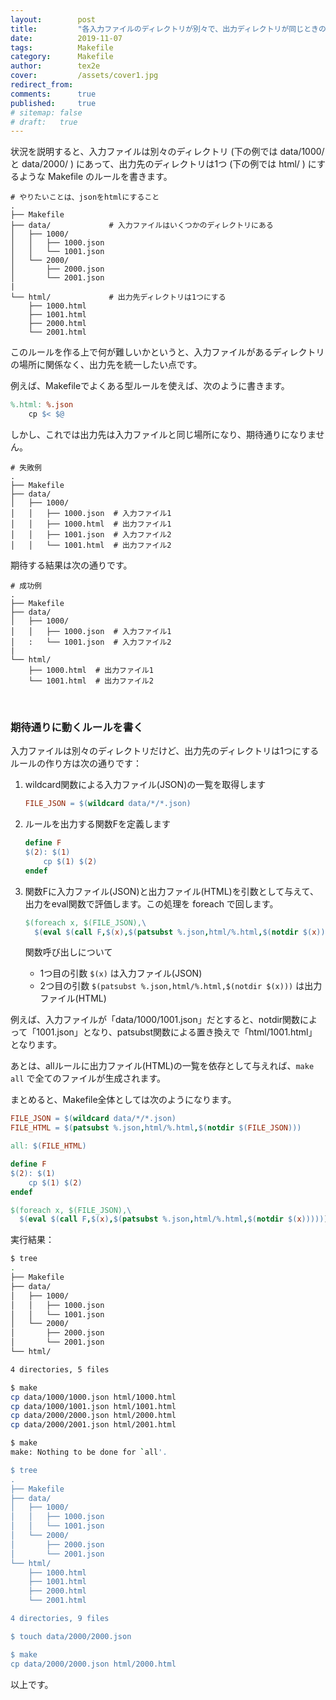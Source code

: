 ```yaml
---
layout:        post
title:         "各入力ファイルのディレクトリが別々で、出力ディレクトリが同じときのMakefileルールの書き方"
date:          2019-11-07
tags:          Makefile
category:      Makefile
author:        tex2e
cover:         /assets/cover1.jpg
redirect_from:
comments:      true
published:     true
# sitemap: false
# draft:   true
---
```


状況を説明すると、入力ファイルは別々のディレクトリ (下の例では data/1000/ と data/2000/ ) にあって、出力先のディレクトリは1つ (下の例では html/ ) にするような Makefile のルールを書きます。

```
# やりたいことは、jsonをhtmlにすること
.
├── Makefile
├── data/             # 入力ファイルはいくつかのディレクトリにある
│   ├── 1000/
│   │   ├── 1000.json
│   │   └── 1001.json
│   └── 2000/
│       ├── 2000.json
│       └── 2001.json
|
└── html/             # 出力先ディレクトリは1つにする
    ├── 1000.html
    ├── 1001.html
    ├── 2000.html
    └── 2001.html
```

このルールを作る上で何が難しいかというと、入力ファイルがあるディレクトリの場所に関係なく、出力先を統一したい点です。

例えば、Makefileでよくある型ルールを使えば、次のように書きます。

```makefile
%.html: %.json
	cp $< $@
```

しかし、これでは出力先は入力ファイルと同じ場所になり、期待通りになりません。

```
# 失敗例
.
├── Makefile
├── data/
│   ├── 1000/
│   │   ├── 1000.json  # 入力ファイル1
│   │   ├── 1000.html  # 出力ファイル1
│   │   ├── 1001.json  # 入力ファイル2
│   │   └── 1001.html  # 出力ファイル2
```

期待する結果は次の通りです。

```
# 成功例
.
├── Makefile
├── data/
│   ├── 1000/
│   │   ├── 1000.json  # 入力ファイル1
│   :   └── 1001.json  # 入力ファイル2
|
└── html/
    ├── 1000.html  # 出力ファイル1
    └── 1001.html  # 出力ファイル2
```

<br>

### 期待通りに動くルールを書く

入力ファイルは別々のディレクトリだけど、出力先のディレクトリは1つにするルールの作り方は次の通りです：

1. wildcard関数による入力ファイル(JSON)の一覧を取得します

    ```makefile
    FILE_JSON = $(wildcard data/*/*.json)
    ```

2. ルールを出力する関数Fを定義します

    ```makefile
    define F
    $(2): $(1)
    	cp $(1) $(2)
    endef
    ```

3. 関数Fに入力ファイル(JSON)と出力ファイル(HTML)を引数として与えて、出力をeval関数で評価します。この処理を foreach で回します。

    ```makefile
    $(foreach x, $(FILE_JSON),\
      $(eval $(call F,$(x),$(patsubst %.json,html/%.html,$(notdir $(x))))))
    ```

    関数呼び出しについて
    - 1つ目の引数 `$(x)` は入力ファイル(JSON)
    - 2つ目の引数 `$(patsubst %.json,html/%.html,$(notdir $(x)))` は出力ファイル(HTML)

例えば、入力ファイルが「data/1000/1001.json」だとすると、notdir関数によって「1001.json」となり、patsubst関数による置き換えで「html/1001.html」となります。

あとは、allルールに出力ファイル(HTML)の一覧を依存として与えれば、`make all` で全てのファイルが生成されます。

まとめると、Makefile全体としては次のようになります。

```makefile
FILE_JSON = $(wildcard data/*/*.json)
FILE_HTML = $(patsubst %.json,html/%.html,$(notdir $(FILE_JSON)))

all: $(FILE_HTML)

define F
$(2): $(1)
	cp $(1) $(2)
endef

$(foreach x, $(FILE_JSON),\
  $(eval $(call F,$(x),$(patsubst %.json,html/%.html,$(notdir $(x))))))
```


実行結果：

```bash
$ tree
.
├── Makefile
├── data/
│   ├── 1000/
│   │   ├── 1000.json
│   │   └── 1001.json
│   └── 2000/
│       ├── 2000.json
│       └── 2001.json
└── html/

4 directories, 5 files

$ make
cp data/1000/1000.json html/1000.html
cp data/1000/1001.json html/1001.html
cp data/2000/2000.json html/2000.html
cp data/2000/2001.json html/2001.html

$ make
make: Nothing to be done for `all'.

$ tree
.
├── Makefile
├── data/
│   ├── 1000/
│   │   ├── 1000.json
│   │   └── 1001.json
│   └── 2000/
│       ├── 2000.json
│       └── 2001.json
└── html/
    ├── 1000.html
    ├── 1001.html
    ├── 2000.html
    └── 2001.html

4 directories, 9 files

$ touch data/2000/2000.json

$ make
cp data/2000/2000.json html/2000.html
```

以上です。
